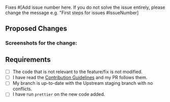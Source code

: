 Fixes #[Add issue number here. If you do not solve the issue entirely, please change the message e.g. "First steps for issues #IssueNumber]

## Proposed Changes

### Screenshots for the change:

## Requirements
- [ ] The code that is not relevant to the feature/fix is not modified.
- [ ] I have read the [Contribution Guidelines](https://github.com/catoverse/yellowjobs-frontend#contribution-guidelines) and my PR follows them.
- [ ] My branch is up-to-date with the Upstream staging branch with no conflicts.
- [ ] I have run `prettier` on the new code added.